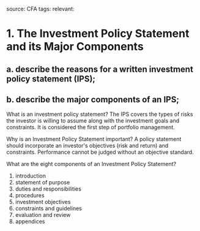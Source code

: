source: CFA
tags: 
relevant: 

# 1. The Investment Policy Statement and its Major Components

## a. describe the reasons for a written investment policy statement (IPS);
## b. describe the major components of an IPS;

What is an investment policy statement?
The IPS covers the types of risks the investor is willing to assume along with the investment goals and constraints. It is considered the first step of portfolio management.

Why is an Investment Policy Statement important?
A policy statement should incorporate an investor's objectives (risk and return) and constraints. Performance cannot be judged without an objective standard.

What are the eight components of an Investment Policy Statement?
1. introduction
2. statement of purpose
3. duties and responsibilities
4. procedures
5. investment objectives
6. constraints and guidelines
7. evaluation and review
8. appendices

